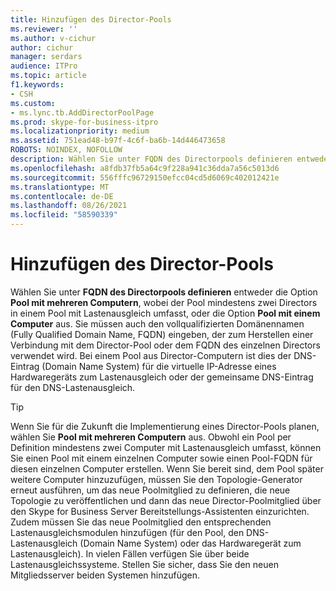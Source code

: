 ```yaml
---
title: Hinzufügen des Director-Pools
ms.reviewer: ''
ms.author: v-cichur
author: cichur
manager: serdars
audience: ITPro
ms.topic: article
f1.keywords:
- CSH
ms.custom:
- ms.lync.tb.AddDirectorPoolPage
ms.prod: skype-for-business-itpro
ms.localizationpriority: medium
ms.assetid: 751ead48-b97f-4c6f-ba6b-14d446473658
ROBOTS: NOINDEX, NOFOLLOW
description: Wählen Sie unter FQDN des Directorpools definieren entweder die Option Pool mit mehreren Computern, wobei der Pool mindestens zwei Directors in einem Pool mit Lastenausgleich umfasst, oder die Option Pool mit einem Computer aus. Sie müssen auch den vollqualifizierten Domänennamen (Fully Qualified Domain Name, FQDN) eingeben, der zum Herstellen einer Verbindung mit dem Director-Pool oder dem FQDN des einzelnen Directors verwendet wird. Bei einem Pool aus Director-Computern ist dies der DNS-Eintrag (Domain Name System) für die virtuelle IP-Adresse eines Hardwaregeräts zum Lastenausgleich oder der gemeinsame DNS-Eintrag für den DNS-Lastenausgleich.
ms.openlocfilehash: a8fdb37fb5a64c9f228a941c36dda7a56c5013d6
ms.sourcegitcommit: 556fffc96729150efcc04cd5d6069c402012421e
ms.translationtype: MT
ms.contentlocale: de-DE
ms.lasthandoff: 08/26/2021
ms.locfileid: "58590339"
---
```

# <a name="add-director-pool"></a>Hinzufügen des Director-Pools
 
Wählen Sie unter **FQDN des Directorpools definieren** entweder die Option **Pool mit mehreren Computern**, wobei der Pool mindestens zwei Directors in einem Pool mit Lastenausgleich umfasst, oder die Option **Pool mit einem Computer** aus. Sie müssen auch den vollqualifizierten Domänennamen (Fully Qualified Domain Name, FQDN) eingeben, der zum Herstellen einer Verbindung mit dem Director-Pool oder dem FQDN des einzelnen Directors verwendet wird. Bei einem Pool aus Director-Computern ist dies der DNS-Eintrag (Domain Name System) für die virtuelle IP-Adresse eines Hardwaregeräts zum Lastenausgleich oder der gemeinsame DNS-Eintrag für den DNS-Lastenausgleich.
  
> [!TIP]
> Wenn Sie für die Zukunft die Implementierung eines Director-Pools planen, wählen Sie **Pool mit mehreren Computern** aus. Obwohl ein Pool per Definition mindestens zwei Computer mit Lastenausgleich umfasst, können Sie einen Pool mit einem einzelnen Computer sowie einen Pool-FQDN für diesen einzelnen Computer erstellen. Wenn Sie bereit sind, dem Pool später weitere Computer hinzuzufügen, müssen Sie den Topologie-Generator erneut ausführen, um das neue Poolmitglied zu definieren, die neue Topologie zu veröffentlichen und dann das neue Director-Poolmitglied über den Skype for Business Server Bereitstellungs-Assistenten einzurichten. Zudem müssen Sie das neue Poolmitglied den entsprechenden Lastenausgleichsmodulen hinzufügen (für den Pool, den DNS-Lastenausgleich (Domain Name System) oder das Hardwaregerät zum Lastenausgleich). In vielen Fällen verfügen Sie über beide Lastenausgleichssysteme. Stellen Sie sicher, dass Sie den neuen Mitgliedsserver beiden Systemen hinzufügen. 
  

